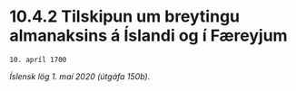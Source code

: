 # 10.4.2 Tilskipun um breytingu almanaksins á Íslandi og í Færeyjum

`10. apríl 1700`

_Íslensk lög 1. maí 2020 (útgáfa 150b)._


